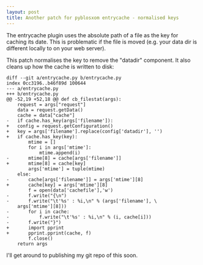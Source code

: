 ```yaml
---
layout: post
title: Another patch for pyblosxom entrycache - normalised keys
---
```


The entrycache plugin uses the absolute path of a file as the key for
caching its date. This is problematic if the file is moved (e.g. your
data dir is different locally to on your web server).

This patch normalises the key to remove the "datadir" component. It
also cleans up how the cache is written to disk:

    diff --git a/entrycache.py b/entrycache.py
    index 0cc3196..b46f89d 100644
    --- a/entrycache.py
    +++ b/entrycache.py
    @@ -52,19 +52,18 @@ def cb_filestat(args):
        request = args["request"]
        data = request.getData()
        cache = data["cache"]
    -   if cache.has_key(args['filename']):
    +   config = request.getConfiguration()
    +   key = args['filename'].replace(config['datadir'], '')
    +   if cache.has_key(key):
            mtime = []
            for i in args['mtime']:
                mtime.append(i)
    -       mtime[8] = cache[args['filename']]
    +       mtime[8] = cache[key]
            args['mtime'] = tuple(mtime)
        else:
    -       cache[args['filename']] = args['mtime'][8]
    +       cache[key] = args['mtime'][8]
            f = open(data['cachefile'],'w')
    -       f.write("{\n")
    -       f.write("\t'%s' : %i,\n" % (args['filename'], \
        args['mtime'][8]))
    -       for i in cache:
    -           f.write("\t'%s' : %i,\n" % (i, cache[i]))
    -       f.write("}")
    +       import pprint
    +       pprint.pprint(cache, f)
            f.close()
        return args

I'll get around to publishing my git repo of this soon.

